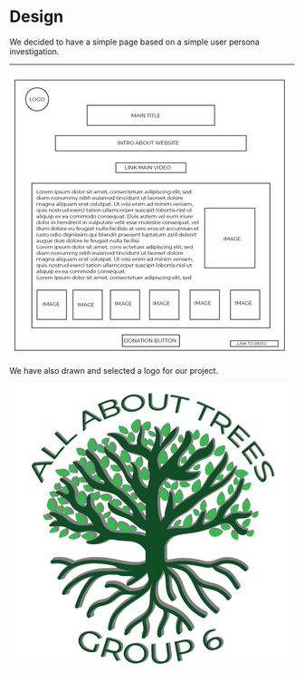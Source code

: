 # Design

We decided to have a simple page based on a simple user persona investigation.

---

![group6](assets/group6design.jpg)

We have also drawn and selected a logo for our project.

![logo](assets/group6logo.jpg)
